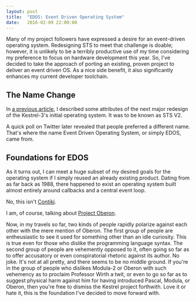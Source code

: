 ```yaml
---
layout: post
title:  "EDOS: Event Driven Operating System"
date:   2016-02-09 22:00:00
---
```


Many of my project followers have expressed a desire for an event-driven operating system.
Redesigning STS to meet that challenge is doable; however,
it is unlikely to be a terribly productive use of my time
considering my preference to focus on hardware development this year.
So, I've decided to take the approach of
porting an existing, proven project to deliver an event driven OS.
As a nice side benefit,
it also significantly enhances my current developer toolchain.

## The Name Change

In [a previous article]({{site.baseurl}}/2015/10/11/evented-kernel/),
I described some attributes
of the next major redesign
of the Kestrel-3's initial operating system.
It was to be known as STS V2.

A quick poll on Twitter later revealed
that people preferred a different name.
That's where the name
Event Driven Operating System,
or simply EDOS, came from.

## Foundations for EDOS

As it turns out,
I can meet a huge subset of my desired goals
for the operating system
if I simply reused an already existing product.
Dating from as far back as 1988,
there happened to exist an operating system
built almost entirely around callbacks and a central event loop.

No, this isn't [Contiki](http://www.contiki-os.org/).

I am, of course, talking about
[Project Oberon](http://www.projectoberon.com).

Now, in my travels so far,
two kinds of people rapidly polarize against each other 
with the mere mention of Oberon.
The first group of people are entheusiastic to see it used for something other than an idle curiosity.
This is true even for those who dislike the programming language syntax.
The second group of people are vehemently opposed to it,
often going so far as to offer accusatory or even conspiratorial rhetoric against
its author.
No joke.  It's not at all pretty,
and there seems to be no middle ground. 
If you're in the group of people
who dislikes Modula-2 or Oberon
with such vehemency as to proclaim Professor Wirth a twit,
or even to go so far as to suggest physical harm against him
for having introduced Pascal, Modula, or Oberon,
then you're free to dismiss the Kestrel project forthwith.
Love it or hate it,
this is the foundation I've decided to move forward with.

